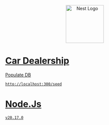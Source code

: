 <p align="center">
  <a href="http://nestjs.com/" target="blank"><img src="https://nestjs.com/img/logo-small.svg" width="120" alt="Nest Logo" />
</p>

# Car Dealership

Populate DB

```
http://localhost:300/seed
```

# Node.Js

```
v20.17.0
```
